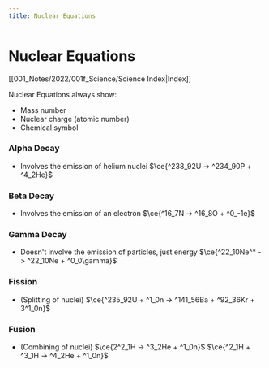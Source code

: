 ```yaml
---
title: Nuclear Equations
---
```

# Nuclear Equations
[[001_Notes/2022/001f_Science/Science Index|Index]]

Nuclear Equations always show:
- Mass number
- Nuclear charge (atomic number)
- Chemical symbol


### Alpha Decay
- Involves the emission of helium nuclei
$\ce{^238_92U -> ^234_90P + ^4_2He}$


### Beta Decay
- Involves the emission of an electron
$\ce{^16_7N -> ^16_8O + ^0_-1e}$

### Gamma Decay
- Doesn't involve the emission of particles, just energy
$\ce{^22_10Ne^* -> ^22_10Ne + ^0_0\gamma}$

### Fission
- (Splitting of nuclei)
$\ce{^235_92U + ^1_0n -> ^141_56Ba + ^92_36Kr + 3^1_0n}$


### Fusion
- (Combining of nuclei)
$\ce{2^2_1H -> ^3_2He + ^1_0n}$
$\ce{^2_1H + ^3_1H -> ^4_2He + ^1_0n}$

